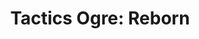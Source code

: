 ---
title: 'Tactics Ogre: Reborn'
platform: switch
genre:
  - rpg
digital: false
physical: true
guide: false
pending: false
posted: 2022-11-15
---